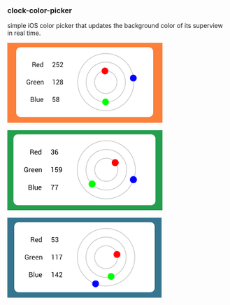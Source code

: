 ### clock-color-picker
simple iOS color picker that updates the background color of its superview in real time.

![orange](screenshots/orange.png)

![green](screenshots/green.png)

![blue](screenshots/blue.png)
